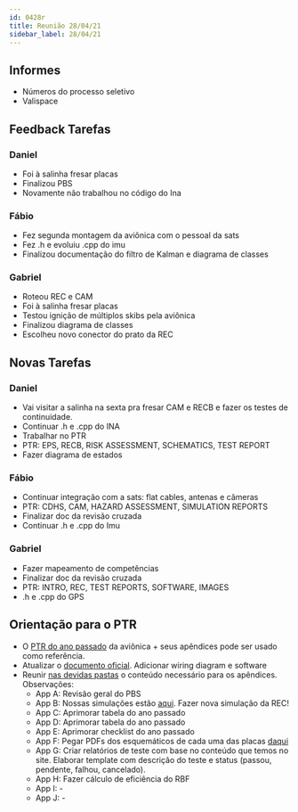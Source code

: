 ```yaml
---
id: 0428r
title: Reunião 28/04/21
sidebar_label: 28/04/21
---
```


## Informes
- Números do processo seletivo
- Valispace

## Feedback Tarefas
### Daniel
- Foi à salinha fresar placas
- Finalizou PBS
- Novamente não trabalhou no código do Ina

### Fábio
- Fez segunda montagem da aviônica com o pessoal da sats
- Fez .h e evoluiu .cpp do imu
- Finalizou documentação do filtro de Kalman e diagrama de classes

### Gabriel
- Roteou REC e CAM
- Foi à salinha fresar placas
- Testou ignição de múltiplos skibs pela aviônica
- Finalizou diagrama de classes
- Escolheu novo conector do prato da REC

## Novas Tarefas
### Daniel
- Vai visitar a salinha na sexta pra fresar CAM e RECB e fazer os testes de continuidade.
- Continuar .h e .cpp do INA
- Trabalhar no PTR
- PTR: EPS, RECB, RISK ASSESSMENT, SCHEMATICS, TEST REPORT
- Fazer diagrama de estados

### Fábio
- Continuar integração com a sats: flat cables, antenas e câmeras
- PTR: CDHS, CAM, HAZARD ASSESSMENT, SIMULATION REPORTS
- Finalizar doc da revisão cruzada
- Continuar .h e .cpp do Imu

### Gabriel
- Fazer mapeamento de competências
- Finalizar doc da revisão cruzada
- PTR: INTRO, REC, TEST REPORTS, SOFTWARE, IMAGES
- .h e .cpp do GPS

## Orientação para o PTR
- O [PTR do ano passado](https://docs.google.com/document/d/1tEcfcZ3racAul38avKha4G0o_Fi434SXKT6z05-Ea_M/edit?disco=AAAAMQOXVcs) da aviônica + seus apêndices pode ser usado como referência.
- Atualizar o [documento oficial](https://docs.google.com/document/d/1rS3hTCz8bggGTRFnnK768M5jeLqFdiZqE7__KPCtuew/edit). Adicionar wiring diagram e software
- Reunir [nas devidas pastas](https://drive.google.com/drive/folders/1z_pThb-wkSl4qy3wQRphsa5o3k1pN9qG) o conteúdo necessário para os apêndices. Observações:
    - App A: Revisão geral do PBS
    - App B: Nossas simulações estão [aqui](https://drive.google.com/drive/folders/1iHW9xQF6Xb93ij0UyvxOE2gdIDDPHFOO). Fazer nova simulação da REC!
    - App C: Aprimorar tabela do ano passado
    - App D: Aprimorar tabela do ano passado
    - App E: Aprimorar checklist do ano passado
    - App F: Pegar PDFs dos esquemáticos de cada uma das placas [daqui](https://drive.google.com/drive/folders/1mq6saoCNusugjQOlNaF5onNz2ehvm1er)
    - App G: Criar relatórios de teste com base no conteúdo que temos no site. Elaborar template com descrição do teste e status (passou, pendente, falhou, cancelado).
    - App H: Fazer cálculo de eficiência do RBF
    - App I: -
    - App J: -

